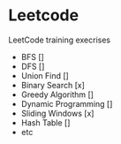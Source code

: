 # Leetcode
LeetCode training execrises
* BFS []
* DFS []
* Union Find []
* Binary Search [x]
* Greedy Algorithm []
* Dynamic Programming []
* Sliding Windows [x]
* Hash Table []
* etc
